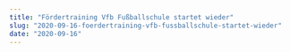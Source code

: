 ```yaml
---
title: "Fördertraining Vfb Fußballschule startet wieder"
slug: "2020-09-16-foerdertraining-vfb-fussballschule-startet-wieder"
date: "2020-09-16"
---
```

